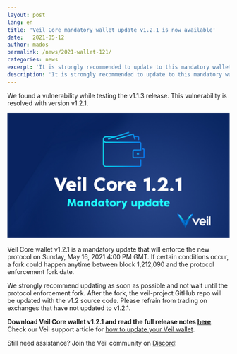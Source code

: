 ```yaml
---
layout: post
lang: en
title: 'Veil Core mandatory wallet update v1.2.1 is now available'
date:   2021-05-12
author: mados
permalink: /news/2021-wallet-121/
categories: news
excerpt: 'It is strongly recommended to update to this mandatory wallet version ASAP, and not to wait until the protocol enforcement fork on May 16, 2021.'
description: 'It is strongly recommended to update to this mandatory wallet version ASAP, and not to wait until the protocol enforcement fork on May 16, 2021.'
---
```


We found a vulnerability while testing the v1.1.3 release. This vulnerability is resolved with version v1.2.1.

![](/uploads/news/2021-05-12-walletupdate.png)

Veil Core wallet v1.2.1 is a mandatory update that will enforce the new protocol on Sunday, May 16, 2021 4:00 PM GMT. If certain conditions occur, a fork could happen anytime between block 1,212,090 and the protocol enforcement fork date.

We strongly recommend updating as soon as possible and not wait until the protocol enforcement fork. After the fork, the veil-project GitHub repo will be updated with the v1.2 source code. Please refrain from trading on exchanges that have not updated to v1.2.1.

**Download Veil Core wallet v1.2.1 and read the full release notes [here](https://github.com/Veil-Project/veil/releases/tag/v1.2.1.1)**. Check our Veil support article for [how to update your Veil wallet](https://veil.freshdesk.com/support/solutions/articles/43000528762-how-to-update-upgrade-your-veil-wallet).

Still need assistance? Join the Veil community on [Discord](https://discord.veil-project.com)!